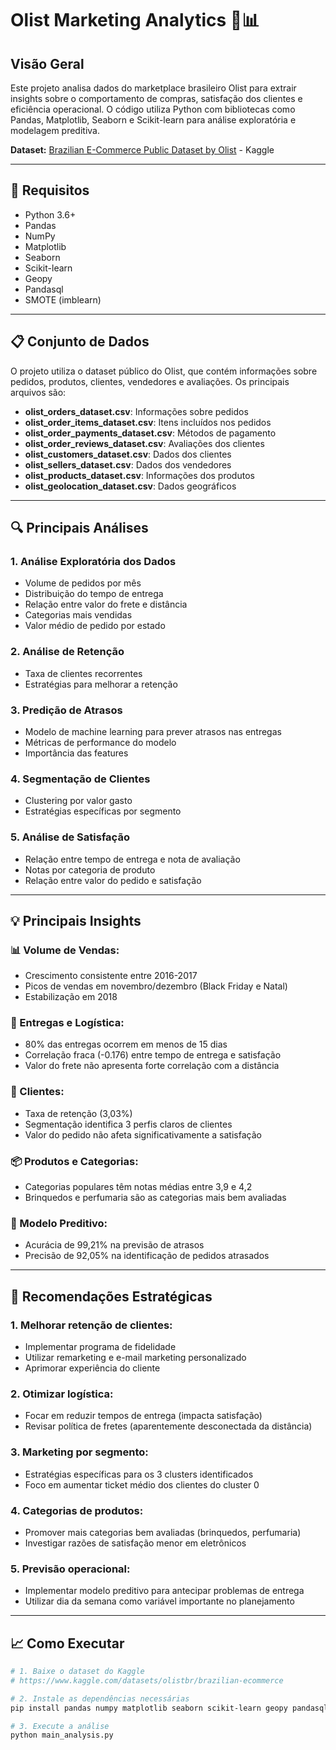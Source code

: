 # **Olist Marketing Analytics** 🛒📊

## **Visão Geral**

Este projeto analisa dados do marketplace brasileiro Olist para extrair insights sobre o comportamento de compras, satisfação dos clientes e eficiência operacional. O código utiliza Python com bibliotecas como Pandas, Matplotlib, Seaborn e Scikit-learn para análise exploratória e modelagem preditiva.

**Dataset:** [Brazilian E-Commerce Public Dataset by Olist](https://www.kaggle.com/datasets/olistbr/brazilian-ecommerce) - Kaggle

---

## **🔧 Requisitos**

* Python 3.6+
* Pandas
* NumPy
* Matplotlib
* Seaborn
* Scikit-learn
* Geopy
* Pandasql
* SMOTE (imblearn)

---

## **📋 Conjunto de Dados**

O projeto utiliza o dataset público do Olist, que contém informações sobre pedidos, produtos, clientes, vendedores e avaliações. Os principais arquivos são:

* **olist_orders_dataset.csv**: Informações sobre pedidos
* **olist_order_items_dataset.csv**: Itens incluídos nos pedidos
* **olist_order_payments_dataset.csv**: Métodos de pagamento
* **olist_order_reviews_dataset.csv**: Avaliações dos clientes
* **olist_customers_dataset.csv**: Dados dos clientes
* **olist_sellers_dataset.csv**: Dados dos vendedores
* **olist_products_dataset.csv**: Informações dos produtos
* **olist_geolocation_dataset.csv**: Dados geográficos

---

## **🔍 Principais Análises**

### **1. Análise Exploratória dos Dados**
* Volume de pedidos por mês
* Distribuição do tempo de entrega
* Relação entre valor do frete e distância
* Categorias mais vendidas
* Valor médio de pedido por estado

### **2. Análise de Retenção**
* Taxa de clientes recorrentes
* Estratégias para melhorar a retenção

### **3. Predição de Atrasos**
* Modelo de machine learning para prever atrasos nas entregas
* Métricas de performance do modelo
* Importância das features

### **4. Segmentação de Clientes**
* Clustering por valor gasto
* Estratégias específicas por segmento

### **5. Análise de Satisfação**
* Relação entre tempo de entrega e nota de avaliação
* Notas por categoria de produto
* Relação entre valor do pedido e satisfação

---

## **💡 Principais Insights**

### **📊 Volume de Vendas:**
* Crescimento consistente entre 2016-2017
* Picos de vendas em novembro/dezembro (Black Friday e Natal)
* Estabilização em 2018

### **🚚 Entregas e Logística:**
* 80% das entregas ocorrem em menos de 15 dias
* Correlação fraca (-0.176) entre tempo de entrega e satisfação
* Valor do frete não apresenta forte correlação com a distância

### **👥 Clientes:**
* Taxa de retenção (3,03%)
* Segmentação identifica 3 perfis claros de clientes
* Valor do pedido não afeta significativamente a satisfação

### **📦 Produtos e Categorias:**
* Categorias populares têm notas médias entre 3,9 e 4,2
* Brinquedos e perfumaria são as categorias mais bem avaliadas

### **🤖 Modelo Preditivo:**
* Acurácia de 99,21% na previsão de atrasos
* Precisão de 92,05% na identificação de pedidos atrasados

---

## **🎯 Recomendações Estratégicas**

### **1. Melhorar retenção de clientes:**
* Implementar programa de fidelidade
* Utilizar remarketing e e-mail marketing personalizado
* Aprimorar experiência do cliente

### **2. Otimizar logística:**
* Focar em reduzir tempos de entrega (impacta satisfação)
* Revisar política de fretes (aparentemente desconectada da distância)

### **3. Marketing por segmento:**
* Estratégias específicas para os 3 clusters identificados
* Foco em aumentar ticket médio dos clientes do cluster 0

### **4. Categorias de produtos:**
* Promover mais categorias bem avaliadas (brinquedos, perfumaria)
* Investigar razões de satisfação menor em eletrônicos

### **5. Previsão operacional:**
* Implementar modelo preditivo para antecipar problemas de entrega
* Utilizar dia da semana como variável importante no planejamento

---

## **📈 Como Executar**

```bash
# 1. Baixe o dataset do Kaggle
# https://www.kaggle.com/datasets/olistbr/brazilian-ecommerce

# 2. Instale as dependências necessárias
pip install pandas numpy matplotlib seaborn scikit-learn geopy pandasql imbalanced-learn

# 3. Execute a análise
python main_analysis.py
```

